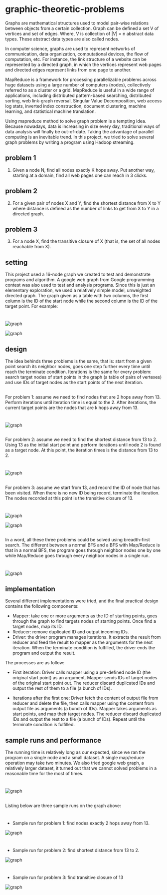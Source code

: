 # graphic-theoretic-problems

Graphs are mathematical structures used to model pair-wise relations between objects from a certain collection. Graph can be defined a set V of vertices and set of edges. Where, V is collection of |V| = n abstract data types. These abstract data types are also called nodes. 

In computer science, graphs are used to represent networks of communication, data organization, computational devices, the flow of computation, etc. For instance, the link structure of a website can be represented by a directed graph, in which the vertices represent web pages and directed edges represent links from one page to another. 

MapReduce is a framework for processing parallelizable problems across huge datasets using a large number of computers (nodes), collectively referred to as a cluster or a grid. MapReduce is useful in a wide range of applications, including distributed pattern-based searching, distributed sorting, web link-graph reversal, Singular Value Decomposition, web access log stats, inverted index construction, document clustering, machine learning, and statistical machine translation.

Using mapreduce method to solve graph problem is a tempting idea. Because nowadays, data is increasing in size every day, traditional ways of data analysis will finally be out-of-date. Taking the advantage of parallel computing is an inevitable trend. In this project, we tried to solve several graph problems by writing a program using Hadoop streaming.

## problem 1

1)	Given a node N, find all nodes exactly K hops away. Put another way, starting at a domain, find all web pages one can reach in 3 clicks.

## problem 2

2)	For a given pair of nodes X and Y, find the shortest distance from X to Y where distance is defined as the number of links to get from X to Y in a directed graph.

## problem 3

3)	For a node X, find the transitive closure of X (that is, the set of all nodes reachable from X).

## setting 

This project used a 16-node graph we created to test and demonstrate programs and algorithm. A google web graph from Google programming contest was also used to test and analysis programs. Since this is just an elementary exploration, we used a relatively simple model, unweighted directed graph. The graph given as a table with two columns, the first column is the ID of the start node while the second column is the ID of the target point. For example:

#

![graph](image/1.PNG)

![graph](image/2.PNG)

## design

The idea behinds three problems is the same, that is: start from a given point search its neighbor nodes, goes one step further every time until reach the terminate condition. Iterations is the same for every problem: search target nodes of start points in the graph (a table of pairs of vertexes) and use IDs of target nodes as the start points of the next iteration.

##

For problem 1: assume we need to find nodes that are 2 hops away from 13. Perform iterations until iteration time is equal to the 2. After iterations, the current target points are the nodes that are k hops away from 13.

#

![graph](image/3.PNG)

##

For problem 2: assume we need to find the shortest distance from 13 to 2. Using 13 as the initial start point and perform iterations until node 2 is found as a target node. At this point, the iteration times is the distance from 13 to 2.

#

![graph](image/4.PNG)

##

For problem 3: assume we start from 13, and record the ID of node that has been visited. When there is no new ID being record, terminate the iteration. The nodes recorded at this point is the transitive closure of 13.

#

![graph](image/5.PNG)

![graph](image/6.PNG)

##

In a word, all these three problems could be solved using breadth-first search. The different between a normal BFS and a BFS with Map/Reduce is that in a normal BFS, the program goes through neighbor nodes one by one while Map/Reduce goes through every neighbor nodes in a single run. 

#

![graph](image/7.PNG)

## implementation

Several different implementations were tried, and the final practical design contains the following components:
-	Mapper: take one or more arguments as the ID of starting points, goes through the graph to find targets nodes of starting points. Once find a target nodes, map its ID.
-	Reducer: remove duplicated ID and output incoming IDs.
-	Driver: the driver program manages iterations. It extracts the result from reducer and feed the result to mapper as the arguments for the next iteration. When the terminate condition is fulfilled, the driver ends the program and output the result.

The processes are as follow:
-	First iteration:
   Driver calls mapper using a pre-defined node ID (the original start point) as an argument. Mapper sends IDs of target nodes of the original start point out. The reducer discard duplicated IDs and output the rest of them to a file (a bunch of IDs).

-	Iterations after the first one:
Driver fetch the content of output file from reducer and delete the file, then calls mapper using the content from output file as arguments (a bunch of IDs). Mapper takes arguments as start points, and map their target nodes. The reducer discard duplicated IDs and output the rest to a file (a bunch of IDs).
Repeat until the terminate condition is fulfilled.

## sample runs and performance

The running time is relatively long as our expected, since we ran the program on a single node and a small dataset. A single map/reduce operation may take two minutes. We also tried google web graph, a relatively larger dataset, it turned out that we cannot solved problems in a reasonable time for the most of times.

#

![graph](image/8.PNG)

##

Listing below are three sample runs on the graph above:

#

-	Sample run for problem 1: find nodes exactly 2 hops away from 13.

![graph](image/8.PNG)

#

-	Sample run for problem 2: find shortest distance from 13 to 2.

![graph](image/8.PNG)

#

-	Sample run for problem 3: find transitive closure of 13

![graph](image/8.PNG)
